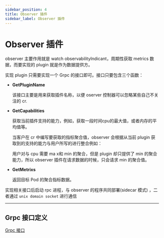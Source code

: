 ```yaml
---
sidebar_position: 4
title: Observer 插件
sidebar_label: Observer 插件
---
```


<!--
# Observer Plugin

The main function of `observer` is to watch `observabilityIndicant`, to obtain metrics data periodically, and the plugin to be implemented is to serve as a data provider.

To implement a plugin, you only need to implement a `GRPC` interface. The interface only needs to contain three functions:
-->
# Observer 插件

observer 主要作用就是 watch observabilityIndicant，周期性获取 metrics 数据，而要实现的 plugin 就是作为数据提供方。

实现 plugin 只需要实现一个 Grpc 的接口即可。接口只要包含三个函数：

<!--
- **GetPluginName**
    
    This interface is mainly used to get the plugin name, so that the observer can ignore some crs that it does not pay attention to.

    
- **GetCapabilities**
    
    Get the capabilities supported by the current plugin, for example, get the maximum value of CPU over a period of time, or the average value of memory, etc.
    
    When the customer writes the aggregated value of the indicator to be obtained in cr, the observer will integrate the support ability obtained from the current plugin with what the user writes. For example:
    
    The user needs the aggregation of max and min with the cpu, but the plugin only provides the aggregation capability of min, so when the observer plugin requests data, it will only request the aggregation value of min.

- **GetMetrixs**
    
    Returns aggregated metrics data for the target Pod.
-->
- **GetPluginName**
    
    该接口主要是用来获取插件名称，以便 oserver 控制器可以忽略某些自己不关注的 cr.

- **GetCapabilities**
    
    获取当前插件支持的能力，例如，获取一段时间cpu的最大值，或者内存的平均值等。
    
    当客户在 cr 中编写要获取的指标聚合值，observer 会根据从当前 plugin 获取到的支持的能力与用户所写的进行整合例如：
    
    用户对与 cpu 需要 ma x和 min 的聚合，但是 plugin 却只提供了 min 的聚合能力，所以 observer 插件在请求数据的时候，只会请求 min 的聚合值。
    
- **GetMetrixs**
    
    返回目标 Pod 的聚合指标数据。
    

<!--
After implementing the relevant interface, start the rpc process and deploy it together with the observer program (sidecar mode), the two communicate through the `unix domain socket`.
-->
实现相关接口后启动 rpc 进程，与 observer 的程序共同部署(sidecar 模式) ，二者通过 `unix domain socket` 进行通信

---

## Grpc 接口定义
[Grpc 接口](https://github.com/kube-arbiter/arbiter/blob/main/pkg/proto/observiability.proto)